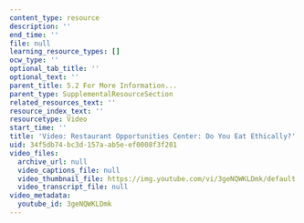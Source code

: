 ```yaml
---
content_type: resource
description: ''
end_time: ''
file: null
learning_resource_types: []
ocw_type: ''
optional_tab_title: ''
optional_text: ''
parent_title: 5.2 For More Information...
parent_type: SupplementalResourceSection
related_resources_text: ''
resource_index_text: ''
resourcetype: Video
start_time: ''
title: 'Video: Restaurant Opportunities Center: Do You Eat Ethically?'
uid: 34f5db74-bc3d-157a-ab5e-ef0008f3f201
video_files:
  archive_url: null
  video_captions_file: null
  video_thumbnail_file: https://img.youtube.com/vi/3geNQWKLDmk/default.jpg
  video_transcript_file: null
video_metadata:
  youtube_id: 3geNQWKLDmk
---
```


